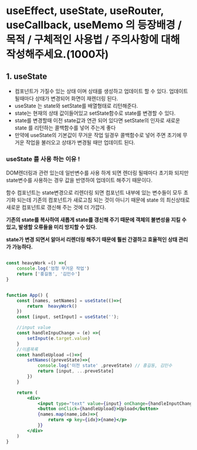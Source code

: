 # useEffect, useState, useRouter, useCallback, useMemo 의 등장배경 / 목적 / 구체적인 사용법 / 주의사항에 대해 작성해주세요.(1000자)

## 1. useState

- 컴포넌트가 가질수 있는 상태 이며 상태를 생성하고 업데이트 할 수 있다. 업데이트 될때마다 상태가 변경되어 화면이 재렌더링 된다.
- useState 는 state와 setState를 배열형태로 리턴해준다.
- state는 현재의 상태 값이들어있고 setState함수로 state를 변경할 수 있다.
- state를 변경할때 이전 state값과 연관 되어 있다면 setState의 인자로 새로운 state 를 리턴하는 콜백함수를 넣어 주는게 좋다
- 만약에 useState의 기본값이 무거운 작업 일경우 콜백함수로 넣어 주면 초기에 무거운 작업을 불러오고 상태가 변경될 때만 업데이트 된다.

### useState 를 사용 하는 이유 !

DOM렌더링과 관련 있는데 일반변수를 사용 하게 되면 렌더링 될때마다 초기화 되지만 state변수를 사용하는 경우 값을 반영하여 업데이트 해주기 때문이다.

함수 컴포넌트는 state변경으로 리렌더링 되면 컴포넌트 내부에 있는 변수들이 모두 초기화 되는데 기존의 컴포넌트가 새로고침 되는 것이 아니기 때문에 state 의 최신상태로 새로운 컴포넌트로 갱신해 주는 것에 더 가깝다.

**기존의 state를 복사하여 새롭게 state를 갱신해 주기 때문에 객체의 불변성을 지킬 수 있고, 발생할 오류들을 미리 방지할 수 있다.**

**state가 변경 되면서 알아서 리렌더링 해주기 때문에 훨씬 간결하고 효율적인 상태 관리가 가능하다.**

```jsx

const heavyWork =() =>{
	console.log('엄청 무거운 작업')
	return ['홍길동', '김민수']
}


function App() {
	const [names, setNames] = useState(()=>{
		return  heavyWork()
	})
	const [input, setInput] = useState('');

	//input value
	const handleInpuChange = (e) =>{
		setInput(e.target.value)
	}
	//이름목록
	const handleUpload =()=>{
		setNames((preveState)=>{
			console.log('이전 state' ,preveState) // 홍길동, 김민수
			return [input, ...preveState]
		})
	}

	return (
		<div>
			<input type="text" value={input} onChange={handleInputChange}/>
			<button onClick={handleUpload}>Upload</button>
			{names.map(name,idx)=>{
				return <p key={idx}>{name}</p>
			}}
		</div>
	)
}

```
